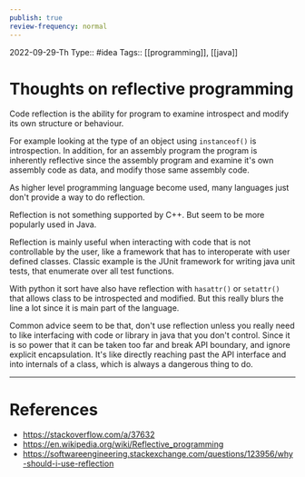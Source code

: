```yaml
---
publish: true
review-frequency: normal
---
```

2022-09-29-Th
Type:: #idea
Tags:: [[programming]], [[java]]

# Thoughts on reflective programming

Code reflection is the ability for program to examine introspect and modify its own structure or behaviour.

For example looking at the type of an object using `instanceof()` is introspection.
In addition, for an assembly program the program is inherently reflective since the assembly program and examine it's own assembly code as data, and modify those same assembly code.

As higher level programming language become used, many languages just don't provide a way to do reflection.

Reflection is not something supported by C++. But seem to be more popularly used in Java.

Reflection is mainly useful when interacting with code that is not controllable by the user, like a framework that has to interoperate with user defined classes. Classic example is the JUnit framework for writing java unit tests, that enumerate over all test functions.

With python it sort have also have reflection with `hasattr()` or `setattr()` that allows class to be introspected and modified. But this really blurs the line a lot since it is main part of the language.

Common advice seem to be that, don't use reflection unless you really need to like interfacing with code or library in java that you don't control. Since it is so power that it can be taken too far and break API boundary, and ignore explicit encapsulation. It's like directly reaching past the API interface and into internals of a class, which is always a dangerous thing to do.

---
# References
- https://stackoverflow.com/a/37632
- https://en.wikipedia.org/wiki/Reflective_programming
- https://softwareengineering.stackexchange.com/questions/123956/why-should-i-use-reflection